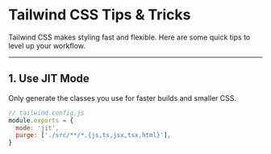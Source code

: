 # Tailwind CSS Tips & Tricks

Tailwind CSS makes styling fast and flexible. Here are some quick tips to level up your workflow.

---

## 1. Use JIT Mode
Only generate the classes you use for faster builds and smaller CSS.

```js
// tailwind.config.js
module.exports = {
  mode: 'jit',
  purge: ['./src/**/*.{js,ts,jsx,tsx,html}'],
}
